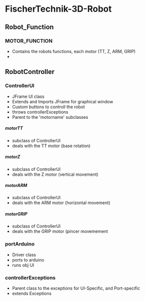 # FischerTechnik-3D-Robot

## Robot_Function

### MOTOR_FUNCTION
- Contains the robots functions, each motor (TT, Z, ARM, GRIP)
- 

## RobotController

### ControllerUI
- JFrame UI class
- Extends and Imports JFrame for graphical window
- Custom buttons to controll the robot
- throws controllerExceptions
- Parent to the 'motorname' subclasses

##### motorTT
- subclass of ControllerUI
- deals with the TT motor (base rotation)

##### motorZ
- subclass of ControllerUI
- deals with the Z motor (vertical movement)

##### motorARM
- subclass of ControllerUI
- deals with the ARM motor (horizontal movement)

##### motorGRIP
- subclass of ControllerUI
- deals with the GRIP motor (pincer movemement

### portArduino
- Driver class
- ports to arduino
- runs obj UI

### controllerExceptions
- Parent class to the exceptions for UI-Specific, and Port-specific
- extends Exceptions
